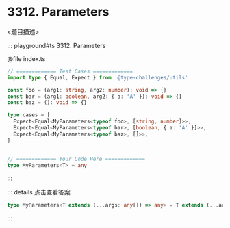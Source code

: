 # 3312. Parameters

<题目描述>

::: playground#ts 3312. Parameters

@file index.ts

```ts
// ============= Test Cases =============
import type { Equal, Expect } from '@type-challenges/utils'

const foo = (arg1: string, arg2: number): void => {}
const bar = (arg1: boolean, arg2: { a: 'A' }): void => {}
const baz = (): void => {}

type cases = [
  Expect<Equal<MyParameters<typeof foo>, [string, number]>>,
  Expect<Equal<MyParameters<typeof bar>, [boolean, { a: 'A' }]>>,
  Expect<Equal<MyParameters<typeof baz>, []>>,
]


// ============= Your Code Here =============
type MyParameters<T> = any
```

:::

::: details 点击查看答案

```ts
type MyParameters<T extends (...args: any[]) => any> = T extends (...args: infer U) => any ? U : never
```

:::

